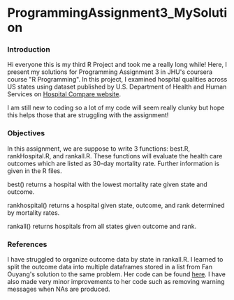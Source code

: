# ProgrammingAssignment3_MySolution

### Introduction
Hi everyone this is my third R Project and took me a really long while!  Here, I present my solutions 
for Programming Assignment 3 in JHU's coursera course "R Programming".  In this project, I examined hospital
qualities across US states using dataset published by U.S. Department of Health and Human Services on
[Hospital Compare website](https://hospitalcompare.hhs.gov/).  

I am still new to coding so a lot of my code will seem really clunky but hope this helps those that are struggling with
the assignment!

### Objectives
In this assignment, we are suppose to write 3 functions: best.R, rankHospital.R, and rankall.R.  These functions will evaluate
the health care outcomes which are listed as 30-day mortality rate.  Further information is given in the R files.

best() returns a hospital with the lowest mortality rate given state and outcome.

rankhospital() returns a hospital given state, outcome, and rank determined by mortality rates.

rankall() returns hospitals from all states given outcome and rank.


### References
I have struggled to organize outcome data by state in rankall.R.  I learned to split the outcome data into multiple dataframes stored in 
a list from Fan Ouyang's solution to the same problem.  Her code can be found [here](https://rstudio-pubs-static.s3.amazonaws.com/300975_34200e5c7d3f4327af308a2e9c20e75b.html).
I have also made very minor improvements to her code such as removing warning messages when NAs are produced.
